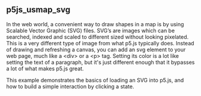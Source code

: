 ## p5js_usmap_svg
In the web world, a convenient way to draw shapes in a map is by using Scalable Vector Graphic (SVG) files. SVG’s are images which can be searched, indexed and scaled to different sized without looking pixelated. This is a very different type of image from what p5.js typically does. Instead of drawing and refreshing a canvas, you can add an svg element to your web page, much like a &lt;div&gt; or a &lt;p&gt; tag. Setting its color is a lot like setting the text of a paragraph, but it's just different enough that it bypasses a lot of what makes p5.js great. 

This example demonstrates the basics of loading an SVG into p5.js, and how to build a simple interaction by clicking a state. 
